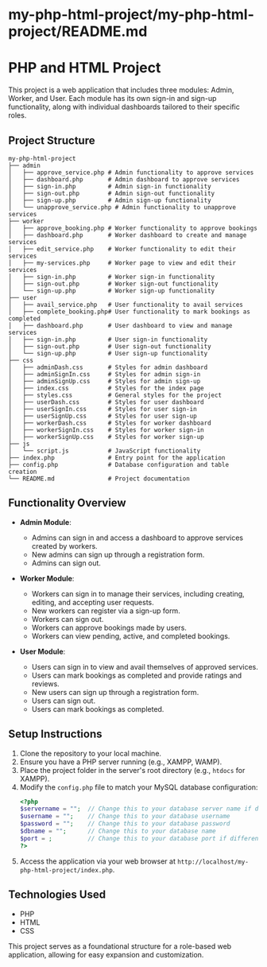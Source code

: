 # my-php-html-project/my-php-html-project/README.md

# PHP and HTML Project

This project is a web application that includes three modules: Admin, Worker,
and User. Each module has its own sign-in and sign-up functionality, along with
individual dashboards tailored to their specific roles.

## Project Structure

```
my-php-html-project
├── admin
│   ├── approve_service.php # Admin functionality to approve services
│   ├── dashboard.php       # Admin dashboard to approve services
│   ├── sign-in.php         # Admin sign-in functionality
│   ├── sign-out.php        # Admin sign-out functionality
│   ├── sign-up.php         # Admin sign-up functionality
│   └── unapprove_service.php # Admin functionality to unapprove services
├── worker
│   ├── approve_booking.php # Worker functionality to approve bookings
│   ├── dashboard.php       # Worker dashboard to create and manage services
│   ├── edit_service.php    # Worker functionality to edit their services
│   ├── my-services.php     # Worker page to view and edit their services
│   ├── sign-in.php         # Worker sign-in functionality
│   ├── sign-out.php        # Worker sign-out functionality
│   └── sign-up.php         # Worker sign-up functionality
├── user
│   ├── avail_service.php   # User functionality to avail services
│   ├── complete_booking.php# User functionality to mark bookings as completed
│   ├── dashboard.php       # User dashboard to view and manage services
│   ├── sign-in.php         # User sign-in functionality
│   ├── sign-out.php        # User sign-out functionality
│   └── sign-up.php         # User sign-up functionality
├── css
│   ├── adminDash.css       # Styles for admin dashboard
│   ├── adminSignIn.css     # Styles for admin sign-in
│   ├── adminSignUp.css     # Styles for admin sign-up
│   ├── index.css           # Styles for the index page
│   ├── styles.css          # General styles for the project
│   ├── userDash.css        # Styles for user dashboard
│   ├── userSignIn.css      # Styles for user sign-in
│   ├── userSignUp.css      # Styles for user sign-up
│   ├── workerDash.css      # Styles for worker dashboard
│   ├── workerSignIn.css    # Styles for worker sign-in
│   ├── workerSignUp.css    # Styles for worker sign-up
├── js
│   └── script.js           # JavaScript functionality
├── index.php               # Entry point for the application
├── config.php              # Database configuration and table creation
└── README.md               # Project documentation
```

## Functionality Overview

- **Admin Module**:
  - Admins can sign in and access a dashboard to approve services created by
    workers.
  - New admins can sign up through a registration form.
  - Admins can sign out.

- **Worker Module**:
  - Workers can sign in to manage their services, including creating, editing,
    and accepting user requests.
  - New workers can register via a sign-up form.
  - Workers can sign out.
  - Workers can approve bookings made by users.
  - Workers can view pending, active, and completed bookings.

- **User Module**:
  - Users can sign in to view and avail themselves of approved services.
  - Users can mark bookings as completed and provide ratings and reviews.
  - New users can sign up through a registration form.
  - Users can sign out.
  - Users can mark bookings as completed.

## Setup Instructions

1. Clone the repository to your local machine.
2. Ensure you have a PHP server running (e.g., XAMPP, WAMP).
3. Place the project folder in the server's root directory (e.g., `htdocs` for
   XAMPP).
4. Modify the `config.php` file to match your MySQL database configuration:
   ```php
   <?php
   $servername = "";  // Change this to your database server name if different
   $username = "";    // Change this to your database username
   $password = "";    // Change this to your database password
   $dbname = "";      // Change this to your database name
   $port = ;          // Change this to your database port if different
   ?>
   ```
5. Access the application via your web browser at
   `http://localhost/my-php-html-project/index.php`.

## Technologies Used

- PHP
- HTML
- CSS

This project serves as a foundational structure for a role-based web
application, allowing for easy expansion and customization.
